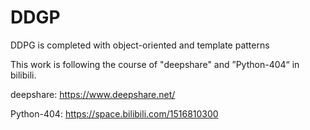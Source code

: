 # DDGP
DDPG is completed with object-oriented and template patterns  

This work is following the course of "deepshare" and ”Python-404“ in bilibili.

deepshare: https://www.deepshare.net/ 

Python-404: https://space.bilibili.com/1516810300 
